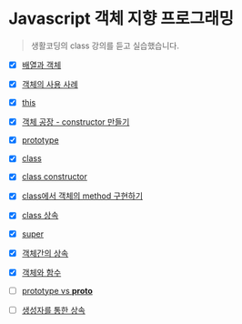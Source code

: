 # Javascript 객체 지향 프로그래밍

> 생활코딩의 class 강의를 듣고 실습했습니다.
> 

- [x] [배열과 객체](https://www.opentutorials.org/module/4047/24603)  
- [x] [객체의 사용 사례](https://www.opentutorials.org/module/4047/24604)  
- [x] [this](https://www.opentutorials.org/module/4047/24607)  
- [x] [객체 공장 - constructor 만들기](https://www.opentutorials.org/module/4047/24608)
- [x] [prototype](https://www.opentutorials.org/module/4047/24610)  
- [x] [class](https://www.opentutorials.org/module/4047/24614)  
- [x] [class constructor](https://www.opentutorials.org/module/4047/24615)  
- [x] [class에서 객체의 method 구현하기](https://www.opentutorials.org/module/4047/24616)  
- [x] [class 상속](https://www.opentutorials.org/module/4047/24619)  
- [x] [super](https://www.opentutorials.org/module/4047/24620)  
- [x] [객체간의 상속](https://www.opentutorials.org/module/4047/24626)  
- [x] [객체와 함수](https://www.opentutorials.org/module/4047/24628)  
- [ ] [prototype vs __proto__](https://www.opentutorials.org/module/4047/24629)  
- [ ] [생성자를 통한 상속](https://www.opentutorials.org/module/4047/24630)  

